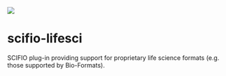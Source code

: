 [![](https://github.com/scifio/scifio-lifesci/actions/workflows/build-main.yml/badge.svg)](https://github.com/scifio/scifio-lifesci/actions/workflows/build-main.yml)

scifio-lifesci
==============

SCIFIO plug-in providing support for proprietary life science formats (e.g. those supported by Bio-Formats).
